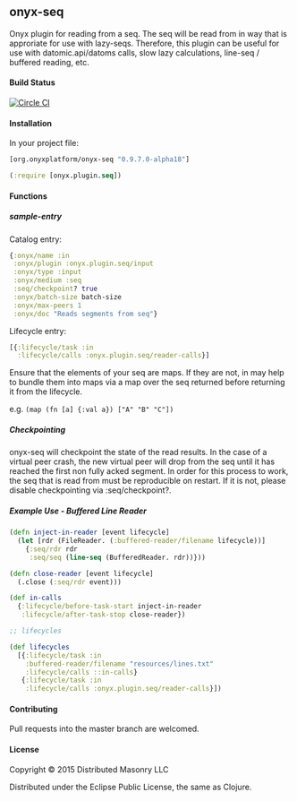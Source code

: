## onyx-seq

Onyx plugin for reading from a seq. The seq will be read from in way that is
approriate for use with lazy-seqs. Therefore, this plugin can be useful for use
with datomic.api/datoms calls, slow lazy calculations, line-seq / buffered reading, etc.

#### Build Status

[![Circle CI](https://circleci.com/gh/onyx-platform/onyx-seq.svg?style=svg)](https://circleci.com/gh/onyx-platform/onyx-seq)

#### Installation

In your project file:

```clojure
[org.onyxplatform/onyx-seq "0.9.7.0-alpha18"]
```

```clojure
(:require [onyx.plugin.seq])
```

#### Functions

##### sample-entry

Catalog entry:

```clojure
{:onyx/name :in
 :onyx/plugin :onyx.plugin.seq/input
 :onyx/type :input
 :onyx/medium :seq
 :seq/checkpoint? true
 :onyx/batch-size batch-size
 :onyx/max-peers 1
 :onyx/doc "Reads segments from seq"}
```

Lifecycle entry:

```clojure
[{:lifecycle/task :in
  :lifecycle/calls :onyx.plugin.seq/reader-calls}]
```

Ensure that the elements of your seq are maps. If they are not, in may help to
bundle them into maps via a map over the seq returned before returning it from
the lifecycle.

e.g. `(map (fn [a] {:val a}) ["A" "B" "C"])`

##### Checkpointing

onyx-seq will checkpoint the state of the read results. In the case of a
virtual peer crash, the new virtual peer will drop from the seq until it has
reached the first non fully acked segment. In order for this process to work,
the seq that is read from must be reproducible on restart. If it is not, please
disable checkpointing via :seq/checkpoint?.

##### Example Use - Buffered Line Reader

```clojure
(defn inject-in-reader [event lifecycle]
  (let [rdr (FileReader. (:buffered-reader/filename lifecycle))] 
    {:seq/rdr rdr
     :seq/seq (line-seq (BufferedReader. rdr))}))

(defn close-reader [event lifecycle]
  (.close (:seq/rdr event)))

(def in-calls
  {:lifecycle/before-task-start inject-in-reader
   :lifecycle/after-task-stop close-reader})

;; lifecycles

(def lifecycles
  [{:lifecycle/task :in
    :buffered-reader/filename "resources/lines.txt"
    :lifecycle/calls ::in-calls}
   {:lifecycle/task :in
    :lifecycle/calls :onyx.plugin.seq/reader-calls}])
```

#### Contributing

Pull requests into the master branch are welcomed.

#### License

Copyright © 2015 Distributed Masonry LLC

Distributed under the Eclipse Public License, the same as Clojure.
